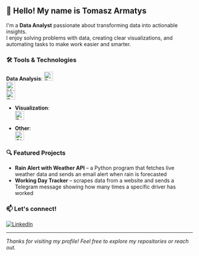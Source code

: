 ## 👋 Hello! My name is Tomasz Armatys

I'm a **Data Analyst** passionate about transforming data into actionable insights.  
I enjoy solving problems with data, creating clear visualizations, and automating tasks to make work easier and smarter.

### 🛠️ Tools & Technologies
**Data Analysis**: 
  <a href="https://www.microsoft.com/en-us/microsoft-365/excel" target="_blank" rel="noreferrer">
    <img src="https://cdn.jsdelivr.net/gh/devicons/devicon/icons/excel/excel-original.svg" alt="Excel" width="24" height="24" />
  </a>  
  <a href="https://www.mysql.com/" target="_blank" rel="noreferrer">
    <img src="https://cdn.jsdelivr.net/gh/devicons/devicon/icons/mysql/mysql-original.svg" alt="MySQL" width="24" height="24" />
  </a>  
  <a href="https://www.python.org/" target="_blank" rel="noreferrer">
    <img src="https://cdn.jsdelivr.net/gh/devicons/devicon/icons/python/python-original.svg" alt="Python" width="24" height="24" />
  </a>

- **Visualization**:  
  <a href="https://www.tableau.com/" target="_blank" rel="noreferrer">
    <img src="https://cdn.jsdelivr.net/gh/devicons/devicon/icons/tableau/tableau-original.svg" alt="Tableau" width="24" height="24" />
  </a>

- **Other**:  
  <a href="https://git-scm.com/" target="_blank" rel="noreferrer">
    <img src="https://cdn.jsdelivr.net/gh/devicons/devicon/icons/git/git-original.svg" alt="Git" width="24" height="24" />
  </a>

### 🔍 Featured Projects
- **Rain Alert with Weather API** – a Python program that fetches live weather data and sends an email alert when rain is forecasted
- **Working Day Tracker** – scrapes data from a website and sends a Telegram message showing how many times a specific driver has worked

### 📫 Let's connect!
[![LinkedIn](https://img.shields.io/badge/LinkedIn-blue?style=flat&logo=linkedin)](https://www.linkedin.com/in/tomasz-armatys/)

---

_Thanks for visiting my profile! Feel free to explore my repositories or reach out._
